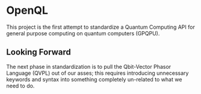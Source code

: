 OpenQL
=====

This project is the first attempt to standardize a Quantum Computing API for general purpose computing on quantum computers (GPQPU). 

Looking Forward
-----
The next phase in standardization is to pull the Qbit-Vector Phasor Language (QVPL) out of our asses; this requires introducing unnecessary keywords and syntax into something completely un-related to what we need to do.
